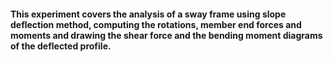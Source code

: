 #### This experiment covers the analysis of a sway frame  using slope deflection method, computing the rotations, member end forces and moments and drawing the shear force and the bending moment diagrams of the deflected profile. 